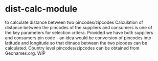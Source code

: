 # dist-calc-module
to calculate distance between two pincodes/zipcodes
Calculation of distance between the pincodes of the suppliers and consumers is one of the key parameters for selection critera. Provided we have both suppliers and consumers pin code - an idea would be conversion of pincodes into latitude and longitude so that ditnace between the two picodes can be calculated.
Country level pincodes/zipcodes can be obtained from Geonames.org. WIP
